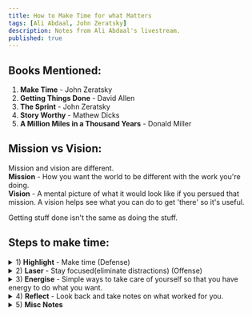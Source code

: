 ```yaml
---
title: How to Make Time for what Matters
tags: [Ali Abdaal, John Zeratsky]
description: Notes from Ali Abdaal's livestream.
published: true
---
```


## Books Mentioned:
1) <strong>Make Time</strong> - John Zeratsky <br />
2) <strong>Getting Things Done</strong> - David Allen<br />
3) <strong>The Sprint</strong> - John Zeratsky <br />
4) <strong>Story Worthy</strong> - Mathew Dicks <br />
5) <strong>A Million Miles in a Thousand Years</strong> - Donald Miller <br />

## Mission vs Vision:
Mission and vision are different. <br />
<strong>Mission</strong> - How you want the world to be different with the work you're doing. <br />
<strong>Vision</strong> - A mental picture of what it would look like if you persued that mission. A vision helps see what you can do to get 'there' so it's useful. <br />

Getting stuff done isn't the same as doing the stuff. <br />

## Steps to make time: 
<details>
<summary>1) <strong>Highlight</strong> - Make time (Defense)</summary><br />
 
 <strong>How do you think about what your highlight should be vs what your to-do list should be? </strong><br />
 - Use your highlight to design/structure what the rest of the day looks like. <br />
 - Our experience of life is based on what we pay attention to. <br />
 - A highlight is essentially a focusing tool on top of what you're already commited to. <br />
 
<strong>How do you think about goals? </strong><br />
 - Think of goals as directions not destinations. <br />
 - They're more like stepping stones to structure your day. <br />
 - When we focus too much on goals, we put ourselves in a situation where we can't win.<br />

 <strong> Types of Goals</strong><br />
 - Numerical goals - <i>I wanna get x subscribers</i> <br />
 - Progress goals - <i>improving quality of videos</i><br />
 
 It's perhaps better to think of goals as progress as opposed to numerical.<br />
 
 <strong>The 'Might-Do' List 😂</strong><br />
 
 It's essentially a list that doesn't have any commitments. It has some rules:<br />
 - Plaintext/ unprecious. <br />
 - No ranking or prioritising. <br />
 
 Similar to goals, a to-do list is like a guide to remind you what you need to. The actual task isn't done until you translate the to-do list to an action. <br />
 
### Differences between GTD and Make Time
Make Time is really a focusing system to figuire out what matters. It mainly provides tools to avoid distractions and build energy to your system. GTD however, is more of a system that you have to follow to enjoy its benefits. Make Time is not an organisational system. It's more of a tool. <br />
 
 - Don't get trapped in finding the perfect productivity system.<br />

### Becoming a Morning Person
 - When you wake up early with a task that you know you want to do, it provides a motivation to power yourself to wake up early. <br />
 - Staring at a screen immeditely before sleep can be super disruptive before you go to bed. If you wanna wake up early, first thing you have to do is sleep early. And to do this, you have to set a time to put away your devices so that you aren't distracted. <br />
 
### How do you start?
 - Break down big things to small things.
 - Start in the middle. Pick the thing that feels like a good place to jump in. <br />
 - Dive in where you can dive in and spread out from there.
 
### How to do tasks when they don't have a deadline?
 - Schedule days where you think you can do the task.
 - Create deadlines for yourself.

### What are the best ways to stay focused on tasks?
 - Create friction for social media. For example, use auto-generated passwords that you can't remember and save it in some document. Every time you're done with the social media app, logout. Whenever you're drawn in, you'll be stuck with the login page and so you will basically retire to your original task.
</details>

<details>
<summary>2) <strong>Laser</strong> - Stay focused(eliminate distractions) (Offense)</summary> <br />
 
### Laser Music
 - Listen to music which doesn't interrupt your foreground.
 
</details>

<details>
<summary>3) <strong>Energise</strong> - Simple ways to take care of yourself so that you have energy to do what you want. </summary> <br />
 - Focus on small things every day to build habits - especially exercise.
</details>

<details>
<summary>4) <strong>Reflect</strong> - Look back and take notes on what worked for you. </summary> <br />
 - Write something 'story worthy' at the end of the day. This helps you force yourself to create a good story everyday.
 - Maybe you should life as if you can create a story of yourself. Don't make it boring.
</details>

<details>
<summary>5) <strong>Misc Notes</strong></summary> <br />
- Works expands to fill the time that we allocate to it. <br />
- When you build and allocate a lot of time to one particular task, you can really get quality out of it. <br /> 
- Should you go for safer options or a more story-worthy life?
- With creating stories, the benefits are more for you than bragging about yourself to others.
</details>






